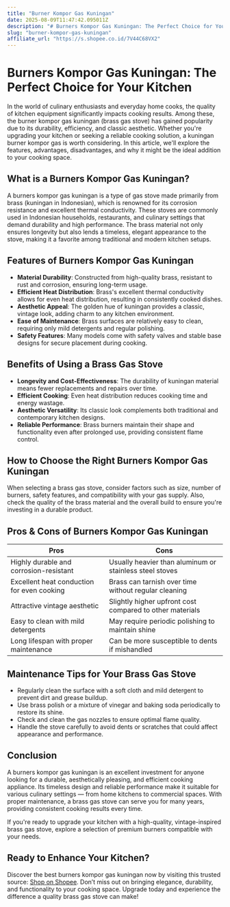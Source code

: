 ```yaml
---
title: "Burner Kompor Gas Kuningan"
date: 2025-08-09T11:47:42.095011Z
description: "# Burners Kompor Gas Kuningan: The Perfect Choice for Your Kitchen  ..."
slug: "burner-kompor-gas-kuningan"
affiliate_url: "https://s.shopee.co.id/7V44C68VX2"
---
```

# Burners Kompor Gas Kuningan: The Perfect Choice for Your Kitchen  

In the world of culinary enthusiasts and everyday home cooks, the quality of kitchen equipment significantly impacts cooking results. Among these, the burner kompor gas kuningan (brass gas stove) has gained popularity due to its durability, efficiency, and classic aesthetic. Whether you're upgrading your kitchen or seeking a reliable cooking solution, a kuningan burner kompor gas is worth considering. In this article, we'll explore the features, advantages, disadvantages, and why it might be the ideal addition to your cooking space.

## What is a Burners Kompor Gas Kuningan?  

A burners kompor gas kuningan is a type of gas stove made primarily from brass (kuningan in Indonesian), which is renowned for its corrosion resistance and excellent thermal conductivity. These stoves are commonly used in Indonesian households, restaurants, and culinary settings that demand durability and high performance. The brass material not only ensures longevity but also lends a timeless, elegant appearance to the stove, making it a favorite among traditional and modern kitchen setups.

## Features of Burners Kompor Gas Kuningan  

- **Material Durability**: Constructed from high-quality brass, resistant to rust and corrosion, ensuring long-term usage.  
- **Efficient Heat Distribution**: Brass's excellent thermal conductivity allows for even heat distribution, resulting in consistently cooked dishes.  
- **Aesthetic Appeal**: The golden hue of kuningan provides a classic, vintage look, adding charm to any kitchen environment.  
- **Ease of Maintenance**: Brass surfaces are relatively easy to clean, requiring only mild detergents and regular polishing.  
- **Safety Features**: Many models come with safety valves and stable base designs for secure placement during cooking.  

## Benefits of Using a Brass Gas Stove  

- **Longevity and Cost-Effectiveness**: The durability of kuningan material means fewer replacements and repairs over time.  
- **Efficient Cooking**: Even heat distribution reduces cooking time and energy wastage.  
- **Aesthetic Versatility**: Its classic look complements both traditional and contemporary kitchen designs.  
- **Reliable Performance**: Brass burners maintain their shape and functionality even after prolonged use, providing consistent flame control.  

## How to Choose the Right Burners Kompor Gas Kuningan  

When selecting a brass gas stove, consider factors such as size, number of burners, safety features, and compatibility with your gas supply. Also, check the quality of the brass material and the overall build to ensure you're investing in a durable product.  

## Pros & Cons of Burners Kompor Gas Kuningan  

| Pros                         | Cons                         |  
|------------------------------|------------------------------|  
| Highly durable and corrosion-resistant | Usually heavier than aluminum or stainless steel stoves |  
| Excellent heat conduction for even cooking | Brass can tarnish over time without regular cleaning |  
| Attractive vintage aesthetic | Slightly higher upfront cost compared to other materials |  
| Easy to clean with mild detergents | May require periodic polishing to maintain shine |  
| Long lifespan with proper maintenance | Can be more susceptible to dents if mishandled |  

## Maintenance Tips for Your Brass Gas Stove  

- Regularly clean the surface with a soft cloth and mild detergent to prevent dirt and grease buildup.  
- Use brass polish or a mixture of vinegar and baking soda periodically to restore its shine.  
- Check and clean the gas nozzles to ensure optimal flame quality.  
- Handle the stove carefully to avoid dents or scratches that could affect appearance and performance.  

## Conclusion  

A burners kompor gas kuningan is an excellent investment for anyone looking for a durable, aesthetically pleasing, and efficient cooking appliance. Its timeless design and reliable performance make it suitable for various culinary settings — from home kitchens to commercial spaces. With proper maintenance, a brass gas stove can serve you for many years, providing consistent cooking results every time.

If you're ready to upgrade your kitchen with a high-quality, vintage-inspired brass gas stove, explore a selection of premium burners compatible with your needs.  

## Ready to Enhance Your Kitchen?  

Discover the best burners kompor gas kuningan now by visiting this trusted source: [Shop on Shopee](https://s.shopee.co.id/7V44C68VX2). Don’t miss out on bringing elegance, durability, and functionality to your cooking space. Upgrade today and experience the difference a quality brass gas stove can make!
